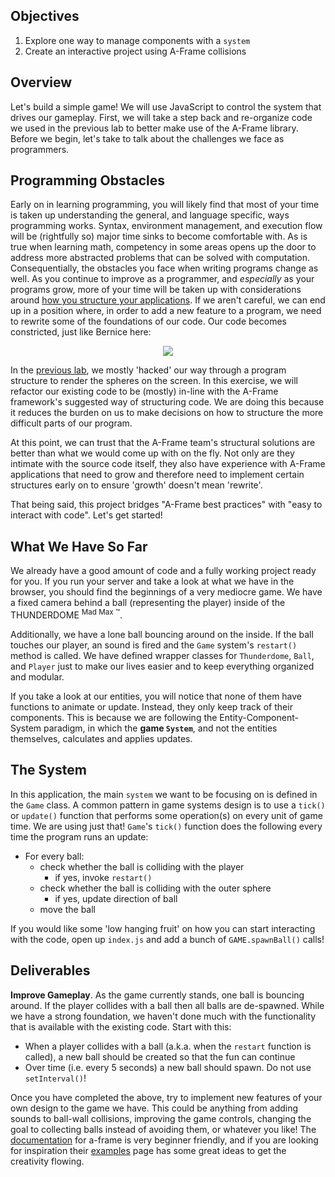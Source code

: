 ## Objectives

1. Explore one way to manage components with a `system`
2. Create an interactive project using A-Frame collisions

## Overview

Let's build a simple game! We will use JavaScript to control the system that
drives our gameplay. First, we will take a step back and re-organize code we
used in the previous lab to better make use of the A-Frame library. Before we
begin, let's take to talk about the challenges we face as programmers.

## Programming Obstacles

Early on in learning programming, you will likely find that most of your time
is taken up understanding the general, and language specific, ways programming
works. Syntax, environment management, and execution flow will be (rightfully
so) major time sinks to become comfortable with. As is true when learning
math, competency in some areas opens up the door to address more abstracted
problems that can be solved with computation. Consequentially, the obstacles
you face when writing programs change as well. As you continue to improve as
a programmer, and _especially_ as your programs grow, more of your time will
be taken up with considerations around
[how you structure your applications][software-architecture]. If we aren't
careful, we can end up in a position where, in order to add a new feature to
a program, we need to rewrite some of the foundations of our code. Our code
becomes constricted, just like Bernice here:

<p align="center">
  <img src="https://media1.giphy.com/media/FCc0IevruPsRi/giphy.gif"/>
</p>

In the [previous lab][previous-lab], we mostly 'hacked' our way through a
program structure to render the spheres on the screen. In this exercise, we will
refactor our existing code to be (mostly) in-line with the A-Frame framework's
suggested way of structuring code. We are doing this because it reduces the
burden on us to make decisions on how to structure the more difficult parts of
our program.

At this point, we can trust that the A-Frame team's structural solutions are
better than what we would come up with on the fly. Not only are they intimate
with the source code itself, they also have experience with A-Frame
applications that need to grow and therefore need to implement certain
structures early on to ensure 'growth' doesn't mean 'rewrite'.

That being said, this project bridges "A-Frame best practices" with "easy to
interact with code". Let's get started!

## What We Have So Far

We already have a good amount of code and a fully working project ready for
you. If you run your server and take a look at what we have in the browser,
you should find the beginnings of a very mediocre game. We have a fixed camera
behind a ball (representing the player) inside of the
THUNDERDOME <sup>Mad Max &trade;</sup>.

Additionally, we have a lone ball bouncing around on the inside. If the ball
touches our player, an sound is fired and the `Game` system's `restart()`
method is called. We have defined wrapper classes for `Thunderdome`, `Ball`,
and `Player` just to make our lives easier and to keep everything organized and
modular.

If you take a look at our entities, you will notice that none of them have
functions to animate or update. Instead, they only keep track of their
components. This is because we are following the Entity-Component-System
paradigm, in which the **game `System`**, and not the entities themselves,
calculates and applies updates.

## The System

In this application, the main `system` we want to be focusing on is defined in
the  `Game` class. A common pattern in game systems design is to use a `tick()`
or `update()` function that performs some operation(s) on every unit of game
time. We are using just that! `Game`'s `tick()` function does the following
every time the program runs an update:

  - For every ball:
    - check whether the ball is colliding with the player
      - if yes, invoke `restart()`
    - check whether the ball is colliding with the outer sphere
      - if yes, update direction of ball
    - move the ball

If you would like some 'low hanging fruit' on how you can start interacting
with the code, open up `index.js` and add a bunch of `GAME.spawnBall()` calls!

## Deliverables

**Improve Gameplay**. As the game currently stands, one ball is bouncing
around. If the player collides with a ball then all balls are de-spawned. While
we have a strong foundation, we haven't done much with the functionality that
is available with the existing code. Start with this:

  - When a player collides with a ball (a.k.a. when the `restart` function is
    called), a new ball should be created so that the fun can continue
  - Over time (i.e. every 5 seconds) a new ball should spawn. Do not use `setInterval()`!

Once you have completed the above, try to implement new features of your own
design to the game we have. This could be anything from adding sounds to
ball-wall collisions, improving the game controls, changing the goal to
collecting balls instead of avoiding them, or whatever you like! The
[documentation][a-frame-doc] for a-frame is very beginner friendly, and if you
are looking for inspiration their [examples][a-frame-examples] page has some
great ideas to get the creativity flowing.

[a-frame-examples]: "https://aframe.io/"
[a-frame-doc]: "https://aframe.io/docs/0.8.0/introduction/"
[software-architecture]: "https://en.wikipedia.org/wiki/Software_architecture"
[previous-lab]: "https://github.com/learn-co-curriculum/entity-component-system"
